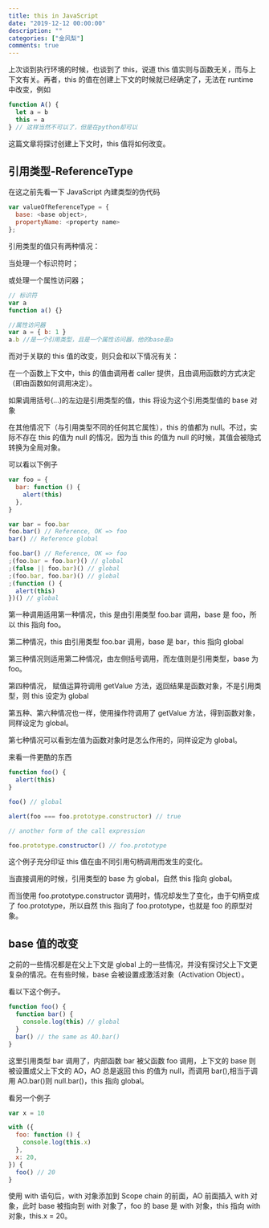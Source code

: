```yaml
---
title: this in JavaScript
date: "2019-12-12 00:00:00"
description: ""
categories: ["金风梨"]
comments: true
---
```


上次谈到执行环境的时候，也谈到了 this，说道 this 值实则与函数无关，而与上下文有关。再者，this 的值在创建上下文的时候就已经确定了，无法在 runtime 中改变，例如

```javascript
function A() {
  let a = b
  this = a
} // 这样当然不可以了，但是在python却可以
```

这篇文章将探讨创建上下文时，this 值将如何改变。

## 引用类型-ReferenceType

在这之前先看一下 JavaScript 內建类型的伪代码

```javascript
var valueOfReferenceType = {
  base: <base object>,
  propertyName: <property name>
};
```

引用类型的值只有两种情况：

当处理一个标识符时；

或处理一个属性访问器；

```javascript
// 标识符
var a
function a() {}

//属性访问器
var a = { b: 1 }
a.b //是一个引用类型，且是一个属性访问器，他的base是a
```

而对于关联的 this 值的改变，则只会和以下情况有关：

在一个函数上下文中，this 的值由调用者 caller 提供，且由调用函数的方式决定（即由函数如何调用决定）。

如果调用括号(…)的左边是引用类型的值，this 将设为这个引用类型值的 base 对象

在其他情况下（与引用类型不同的任何其它属性），this 的值都为 null。不过，实际不存在 this 的值为 null 的情况，因为当 this 的值为 null 的时候，其值会被隐式转换为全局对象。

可以看以下例子

```javascript
var foo = {
  bar: function () {
    alert(this)
  },
}

var bar = foo.bar
foo.bar() // Reference, OK => foo
bar() // Reference global

foo.bar() // Reference, OK => foo
;(foo.bar = foo.bar)() // global
;(false || foo.bar)() // global
;(foo.bar, foo.bar)() // global
;(function () {
  alert(this)
})() // global
```

第一种调用适用第一种情况，this 是由引用类型 foo.bar 调用，base 是 foo，所以 this 指向 foo。

第二种情况，this 由引用类型 foo.bar 调用，base 是 bar，this 指向 global

第三种情况则适用第二种情况，由左侧括号调用，而左值则是引用类型，base 为 foo。

第四种情况， 赋值运算符调用 getValue 方法，返回结果是函数对象，不是引用类型，则 this 设定为 global

第五种、第六种情况也一样，使用操作符调用了 getValue 方法，得到函数对象，同样设定为 global。

第七种情况可以看到左值为函数对象时是怎么作用的，同样设定为 global。

来看一件更酷的东西

```javascript
function foo() {
  alert(this)
}

foo() // global

alert(foo === foo.prototype.constructor) // true

// another form of the call expression

foo.prototype.constructor() // foo.prototype
```

这个例子充分印证 this 值在由不同引用句柄调用而发生的变化。

当直接调用的时候，引用类型的 base 为 global，自然 this 指向 global。

而当使用 foo.prototype.constructor 调用时，情况却发生了变化，由于句柄变成了 foo.prototype，所以自然 this 指向了 foo.prototype，也就是 foo 的原型对象。

## base 值的改变

之前的一些情况都是在父上下文是 global 上的一些情况，并没有探讨父上下文更复杂的情况。在有些时候，base 会被设置成激活对象（Activation Object）。

看以下这个例子。

```javascript
function foo() {
  function bar() {
    console.log(this) // global
  }
  bar() // the same as AO.bar()
}
```

这里引用类型 bar 调用了，内部函数 bar 被父函数 foo 调用，上下文的 base 则被设置成父上下文的
AO，AO 总是返回 this 的值为 null，而调用 bar(),相当于调用 AO.bar()则 null.bar()，this 指向 global。

看另一个例子

```javascript
var x = 10

with ({
  foo: function () {
    console.log(this.x)
  },
  x: 20,
}) {
  foo() // 20
}
```

使用 with 语句后，with 对象添加到 Scope chain 的前面，AO 前面插入 with 对象，此时 base 被指向到 with 对象了，foo 的 base 是 with 对象，this 指向 with 对象，this.x = 20。
